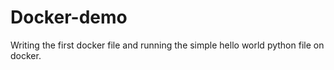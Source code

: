 # Docker-demo
Writing the first docker file and running the simple hello world python file on docker.
